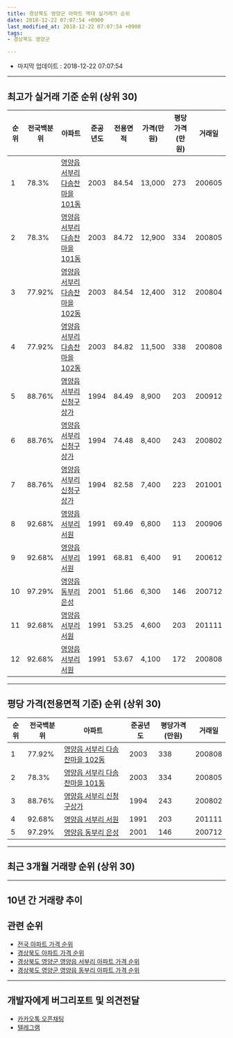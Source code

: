 ```yaml
---
title: 경상북도 영양군 아파트 역대 실거래가 순위
date: 2018-12-22 07:07:54 +0900
last_modified_at: 2018-12-22 07:07:54 +0900
tags:
- 경상북도 영양군

---
```


* 마지막 업데이트 : 2018-12-22 07:07:54

---

## 최고가 실거래 기준 순위 (상위 30)


|순위|전국백분위|아파트|준공년도|전용면적|가격(만원)|평당가격(만원)|거래일|
|---|---|---|---|---|---|---|---|
|1|78.3%|[영양읍 서부리 다솜찬마을 101동](https://search.naver.com/search.naver?query=%EA%B2%BD%EC%83%81%EB%B6%81%EB%8F%84+%EC%98%81%EC%96%91%EA%B5%B0+%EC%98%81%EC%96%91%EC%9D%8D+%EC%84%9C%EB%B6%80%EB%A6%AC+%EB%8B%A4%EC%86%9C%EC%B0%AC%EB%A7%88%EC%9D%84+101%EB%8F%99)|2003|84.54|13,000|273|200605|
|2|78.3%|[영양읍 서부리 다솜찬마을 101동](https://search.naver.com/search.naver?query=%EA%B2%BD%EC%83%81%EB%B6%81%EB%8F%84+%EC%98%81%EC%96%91%EA%B5%B0+%EC%98%81%EC%96%91%EC%9D%8D+%EC%84%9C%EB%B6%80%EB%A6%AC+%EB%8B%A4%EC%86%9C%EC%B0%AC%EB%A7%88%EC%9D%84+101%EB%8F%99)|2003|84.72|12,900|334|200805|
|3|77.92%|[영양읍 서부리 다솜찬마을 102동](https://search.naver.com/search.naver?query=%EA%B2%BD%EC%83%81%EB%B6%81%EB%8F%84+%EC%98%81%EC%96%91%EA%B5%B0+%EC%98%81%EC%96%91%EC%9D%8D+%EC%84%9C%EB%B6%80%EB%A6%AC+%EB%8B%A4%EC%86%9C%EC%B0%AC%EB%A7%88%EC%9D%84+102%EB%8F%99)|2003|84.54|12,400|312|200804|
|4|77.92%|[영양읍 서부리 다솜찬마을 102동](https://search.naver.com/search.naver?query=%EA%B2%BD%EC%83%81%EB%B6%81%EB%8F%84+%EC%98%81%EC%96%91%EA%B5%B0+%EC%98%81%EC%96%91%EC%9D%8D+%EC%84%9C%EB%B6%80%EB%A6%AC+%EB%8B%A4%EC%86%9C%EC%B0%AC%EB%A7%88%EC%9D%84+102%EB%8F%99)|2003|84.82|11,500|338|200808|
|5|88.76%|[영양읍 서부리 신청구상가](https://search.naver.com/search.naver?query=%EA%B2%BD%EC%83%81%EB%B6%81%EB%8F%84+%EC%98%81%EC%96%91%EA%B5%B0+%EC%98%81%EC%96%91%EC%9D%8D+%EC%84%9C%EB%B6%80%EB%A6%AC+%EC%8B%A0%EC%B2%AD%EA%B5%AC%EC%83%81%EA%B0%80)|1994|84.49|8,900|203|200912|
|6|88.76%|[영양읍 서부리 신청구상가](https://search.naver.com/search.naver?query=%EA%B2%BD%EC%83%81%EB%B6%81%EB%8F%84+%EC%98%81%EC%96%91%EA%B5%B0+%EC%98%81%EC%96%91%EC%9D%8D+%EC%84%9C%EB%B6%80%EB%A6%AC+%EC%8B%A0%EC%B2%AD%EA%B5%AC%EC%83%81%EA%B0%80)|1994|74.48|8,400|243|200802|
|7|88.76%|[영양읍 서부리 신청구상가](https://search.naver.com/search.naver?query=%EA%B2%BD%EC%83%81%EB%B6%81%EB%8F%84+%EC%98%81%EC%96%91%EA%B5%B0+%EC%98%81%EC%96%91%EC%9D%8D+%EC%84%9C%EB%B6%80%EB%A6%AC+%EC%8B%A0%EC%B2%AD%EA%B5%AC%EC%83%81%EA%B0%80)|1994|82.58|7,400|223|201001|
|8|92.68%|[영양읍 서부리 서원](https://search.naver.com/search.naver?query=%EA%B2%BD%EC%83%81%EB%B6%81%EB%8F%84+%EC%98%81%EC%96%91%EA%B5%B0+%EC%98%81%EC%96%91%EC%9D%8D+%EC%84%9C%EB%B6%80%EB%A6%AC+%EC%84%9C%EC%9B%90)|1991|69.49|6,800|113|200906|
|9|92.68%|[영양읍 서부리 서원](https://search.naver.com/search.naver?query=%EA%B2%BD%EC%83%81%EB%B6%81%EB%8F%84+%EC%98%81%EC%96%91%EA%B5%B0+%EC%98%81%EC%96%91%EC%9D%8D+%EC%84%9C%EB%B6%80%EB%A6%AC+%EC%84%9C%EC%9B%90)|1991|68.81|6,400|91|200612|
|10|97.29%|[영양읍 동부리 은성](https://search.naver.com/search.naver?query=%EA%B2%BD%EC%83%81%EB%B6%81%EB%8F%84+%EC%98%81%EC%96%91%EA%B5%B0+%EC%98%81%EC%96%91%EC%9D%8D+%EB%8F%99%EB%B6%80%EB%A6%AC+%EC%9D%80%EC%84%B1)|2001|51.66|6,300|146|200712|
|11|92.68%|[영양읍 서부리 서원](https://search.naver.com/search.naver?query=%EA%B2%BD%EC%83%81%EB%B6%81%EB%8F%84+%EC%98%81%EC%96%91%EA%B5%B0+%EC%98%81%EC%96%91%EC%9D%8D+%EC%84%9C%EB%B6%80%EB%A6%AC+%EC%84%9C%EC%9B%90)|1991|53.25|4,600|203|201111|
|12|92.68%|[영양읍 서부리 서원](https://search.naver.com/search.naver?query=%EA%B2%BD%EC%83%81%EB%B6%81%EB%8F%84+%EC%98%81%EC%96%91%EA%B5%B0+%EC%98%81%EC%96%91%EC%9D%8D+%EC%84%9C%EB%B6%80%EB%A6%AC+%EC%84%9C%EC%9B%90)|1991|53.67|4,100|172|200808|


---

## 평당 가격(전용면적 기준) 순위 (상위 30)


|순위|전국백분위|아파트|준공년도|평당가격(만원)|거래일|
|---|---|---|---|---|---|
|1|77.92%|[영양읍 서부리 다솜찬마을 102동](https://search.naver.com/search.naver?query=%EA%B2%BD%EC%83%81%EB%B6%81%EB%8F%84+%EC%98%81%EC%96%91%EA%B5%B0+%EC%98%81%EC%96%91%EC%9D%8D+%EC%84%9C%EB%B6%80%EB%A6%AC+%EB%8B%A4%EC%86%9C%EC%B0%AC%EB%A7%88%EC%9D%84+102%EB%8F%99)|2003|338|200808|
|2|78.3%|[영양읍 서부리 다솜찬마을 101동](https://search.naver.com/search.naver?query=%EA%B2%BD%EC%83%81%EB%B6%81%EB%8F%84+%EC%98%81%EC%96%91%EA%B5%B0+%EC%98%81%EC%96%91%EC%9D%8D+%EC%84%9C%EB%B6%80%EB%A6%AC+%EB%8B%A4%EC%86%9C%EC%B0%AC%EB%A7%88%EC%9D%84+101%EB%8F%99)|2003|334|200805|
|3|88.76%|[영양읍 서부리 신청구상가](https://search.naver.com/search.naver?query=%EA%B2%BD%EC%83%81%EB%B6%81%EB%8F%84+%EC%98%81%EC%96%91%EA%B5%B0+%EC%98%81%EC%96%91%EC%9D%8D+%EC%84%9C%EB%B6%80%EB%A6%AC+%EC%8B%A0%EC%B2%AD%EA%B5%AC%EC%83%81%EA%B0%80)|1994|243|200802|
|4|92.68%|[영양읍 서부리 서원](https://search.naver.com/search.naver?query=%EA%B2%BD%EC%83%81%EB%B6%81%EB%8F%84+%EC%98%81%EC%96%91%EA%B5%B0+%EC%98%81%EC%96%91%EC%9D%8D+%EC%84%9C%EB%B6%80%EB%A6%AC+%EC%84%9C%EC%9B%90)|1991|203|201111|
|5|97.29%|[영양읍 동부리 은성](https://search.naver.com/search.naver?query=%EA%B2%BD%EC%83%81%EB%B6%81%EB%8F%84+%EC%98%81%EC%96%91%EA%B5%B0+%EC%98%81%EC%96%91%EC%9D%8D+%EB%8F%99%EB%B6%80%EB%A6%AC+%EC%9D%80%EC%84%B1)|2001|146|200712|


---

## 최근 3개월 거래량 순위 (상위 30)


<div style="width:100%;">
    <canvas id="deal_count_ranking" height="250"></canvas>
</div>


<script>
new Chart(document.getElementById("deal_count_ranking"), {
    type: 'horizontalBar',
    data: {
        labels: ['영양읍 동부리 은성'],
        datasets: [{
            label: '실거래 수',
            data: [1],
            borderColor: "rgba(255, 0, 128, 1)",
            backgroundColor: "rgba(255, 0, 128, 0.5)",
            fill: false,
        }]
    },
    options: {
        responsive: true,
        title: {
            display: true,
            text: '최근 3개월 거래량 순위'
        },
        tooltips: {
            mode: 'index',
            intersect: false,
            callbacks: {
                title: function(tooltipItems, data) {
                    return "실거래 수:";
                },
                label: function(tooltipItem, data) {
                    return data.labels[tooltipItem.index] + ": " + tooltipItem.xLabel;
                }
            }
        },
        hover: {
            mode: 'nearest',
            intersect: true
        },
        scales: {
            xAxes: [{
                display: true,
                scaleLabel: {
                    display: true,
                    labelString: '실거래 수'
                },
                ticks: {
                    suggestedMin: 0,
                }
            }],
            yAxes: [{
                display: true,
                ticks: {
                    autoSkip: false,
                    callback: function(value, index, values) {
                        if (value.length > 15)
                            return value.substr(0, 13) + "...";
                        else
                            return value;
                    }
                },
                scaleLabel: {
                    display: false,
                }
            }]
        }
    }
});

</script>


---

## 10년 간 거래량 추이


<div style="width:100%;">
    <canvas id="deal_progress" height="250"></canvas>
</div>

<script>
new Chart(document.getElementById("deal_progress"), {
    type: 'line',
    data: {
        labels: ['200812','200901','200902','200903','200904','200905','200906','200907','200908','200909','200910','200911','200912','201001','201002','201003','201004','201005','201006','201007','201008','201009','201010','201011','201012','201101','201102','201103','201104','201105','201106','201107','201108','201109','201110','201111','201112','201201','201202','201203','201204','201205','201206','201207','201208','201209','201210','201211','201212','201301','201302','201303','201304','201305','201306','201307','201308','201309','201310','201311','201312','201401','201402','201403','201404','201405','201406','201407','201408','201409','201410','201411','201412','201501','201502','201503','201504','201505','201506','201507','201508','201509','201510','201511','201512','201601','201602','201603','201604','201605','201606','201607','201608','201609','201610','201611','201612','201701','201702','201703','201704','201705','201706','201707','201708','201709','201710','201711','201712','201801','201802','201803','201804','201805','201806','201807','201808','201809','201810','201811','201812'],
        datasets: [{
            label: '실거래 수',
            pointRadius: 1,
            data: [2, 0, 2, 4, 0, 1, 1, 1, 2, 0, 1, 0, 1, 2, 2, 1, 0, 0, 2, 1, 0, 1, 0, 1, 0, 2, 1, 0, 1, 0, 0, 0, 1, 0, 2, 2, 1, 0, 2, 0, 2, 1, 0, 1, 0, 0, 3, 2, 1, 1, 1, 4, 1, 1, 0, 0, 0, 0, 2, 0, 1, 1, 0, 1, 1, 0, 0, 2, 0, 0, 0, 0, 1, 1, 2, 2, 0, 0, 0, 1, 3, 0, 1, 1, 0, 0, 2, 2, 0, 0, 2, 1, 2, 0, 1, 2, 0, 0, 2, 4, 1, 1, 0, 0, 1, 1, 0, 0, 0, 1, 0, 0, 0, 0, 0, 1, 0, 0, 0, 1, 0],
            borderColor: "rgba(255, 201, 14, 1)",
            backgroundColor: "rgba(255, 201, 14, 0.5)",
            fill: true,
        }]
    },
    options: {
        responsive: true,
        title: {
            display: true,
            text: '10년간 거래량 추이'
        },
        tooltips: {
            mode: 'index',
            intersect: false,
        },
        hover: {
            mode: 'nearest',
            intersect: true
        },
        scales: {
            xAxes: [{
                display: true,
                scaleLabel: {
                    display: true,
                    labelString: '년/월'
                }
            }],
            yAxes: [{
                display: true,
                ticks: {
                    suggestedMin: 0,
                },
                scaleLabel: {
                    display: true,
                    labelString: '실거래 수'
                }
            }]
        }
    }
});

</script>


## 관련 순위

- [전국 아파트 가격 순위](https://inasie.github.io/apt-ranking/전국)
- [경상북도 아파트 가격 순위](https://inasie.github.io/apt-ranking/경상북도)
- [경상북도 영양군 영양읍 서부리 아파트 가격 순위](https://inasie.github.io/apt-ranking/경상북도-영양군-영양읍-서부리)
- [경상북도 영양군 영양읍 동부리 아파트 가격 순위](https://inasie.github.io/apt-ranking/경상북도-영양군-영양읍-동부리)


---

## 개발자에게 버그리포트 및 의견전달

- [카카오톡 오픈채팅](https://open.kakao.com/o/gLJUAP4)
- [텔레그램](https://t.me/inasie)

